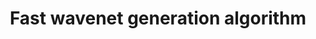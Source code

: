 ---
layout: post
title:  "Fast wavenet generation algorithm"
categories: research
authors: "Tom Le Paine, <strong>Pooya Khorrami</strong>, Shiyu Chang, Yang Zhang, Prajit Ramachandran, Mark A Hasegawa-Johnson, Thomas S Huang"
venue: "arXiv"
paper: "https://arxiv.org/pdf/1611.09482"
--- 
